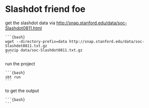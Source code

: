 # Slashdot friend foe

get the slashdot data via http://snap.stanford.edu/data/soc-Slashdot0811.html

    ```{bash}
    wget --directory-prefix=data http://snap.stanford.edu/data/soc-Slashdot0811.txt.gz
    gunzip data/soc-Slashdot0811.txt.gz
    ```

run the project

    ```{bash}
    sbt run
    ```

to get the output

    ```{bash}
    ```

